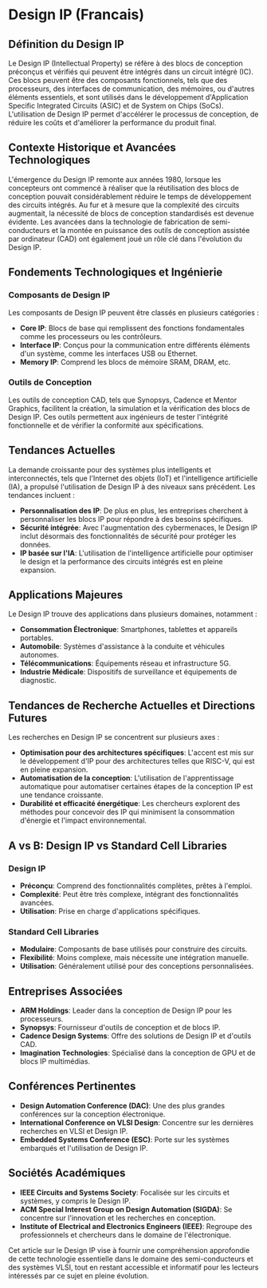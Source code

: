 # Design IP (Francais)

## Définition du Design IP

Le Design IP (Intellectual Property) se réfère à des blocs de conception préconçus et vérifiés qui peuvent être intégrés dans un circuit intégré (IC). Ces blocs peuvent être des composants fonctionnels, tels que des processeurs, des interfaces de communication, des mémoires, ou d'autres éléments essentiels, et sont utilisés dans le développement d'Application Specific Integrated Circuits (ASIC) et de System on Chips (SoCs). L'utilisation de Design IP permet d'accélérer le processus de conception, de réduire les coûts et d'améliorer la performance du produit final.

## Contexte Historique et Avancées Technologiques

L'émergence du Design IP remonte aux années 1980, lorsque les concepteurs ont commencé à réaliser que la réutilisation des blocs de conception pouvait considérablement réduire le temps de développement des circuits intégrés. Au fur et à mesure que la complexité des circuits augmentait, la nécessité de blocs de conception standardisés est devenue évidente. Les avancées dans la technologie de fabrication de semi-conducteurs et la montée en puissance des outils de conception assistée par ordinateur (CAD) ont également joué un rôle clé dans l'évolution du Design IP.

## Fondements Technologiques et Ingénierie

### Composants de Design IP

Les composants de Design IP peuvent être classés en plusieurs catégories :

- **Core IP**: Blocs de base qui remplissent des fonctions fondamentales comme les processeurs ou les contrôleurs.
- **Interface IP**: Conçus pour la communication entre différents éléments d'un système, comme les interfaces USB ou Ethernet.
- **Memory IP**: Comprend les blocs de mémoire SRAM, DRAM, etc.

### Outils de Conception

Les outils de conception CAD, tels que Synopsys, Cadence et Mentor Graphics, facilitent la création, la simulation et la vérification des blocs de Design IP. Ces outils permettent aux ingénieurs de tester l'intégrité fonctionnelle et de vérifier la conformité aux spécifications.

## Tendances Actuelles

La demande croissante pour des systèmes plus intelligents et interconnectés, tels que l'Internet des objets (IoT) et l'intelligence artificielle (IA), a propulsé l'utilisation de Design IP à des niveaux sans précédent. Les tendances incluent :

- **Personnalisation des IP**: De plus en plus, les entreprises cherchent à personnaliser les blocs IP pour répondre à des besoins spécifiques.
- **Sécurité intégrée**: Avec l'augmentation des cybermenaces, le Design IP inclut désormais des fonctionnalités de sécurité pour protéger les données.
- **IP basée sur l'IA**: L'utilisation de l'intelligence artificielle pour optimiser le design et la performance des circuits intégrés est en pleine expansion.

## Applications Majeures

Le Design IP trouve des applications dans plusieurs domaines, notamment :

- **Consommation Électronique**: Smartphones, tablettes et appareils portables.
- **Automobile**: Systèmes d'assistance à la conduite et véhicules autonomes.
- **Télécommunications**: Équipements réseau et infrastructure 5G.
- **Industrie Médicale**: Dispositifs de surveillance et équipements de diagnostic.

## Tendances de Recherche Actuelles et Directions Futures

Les recherches en Design IP se concentrent sur plusieurs axes :

- **Optimisation pour des architectures spécifiques**: L'accent est mis sur le développement d'IP pour des architectures telles que RISC-V, qui est en pleine expansion.
- **Automatisation de la conception**: L'utilisation de l'apprentissage automatique pour automatiser certaines étapes de la conception IP est une tendance croissante.
- **Durabilité et efficacité énergétique**: Les chercheurs explorent des méthodes pour concevoir des IP qui minimisent la consommation d'énergie et l'impact environnemental.

## A vs B: Design IP vs Standard Cell Libraries

### Design IP

- **Préconçu**: Comprend des fonctionnalités complètes, prêtes à l'emploi.
- **Complexité**: Peut être très complexe, intégrant des fonctionnalités avancées.
- **Utilisation**: Prise en charge d'applications spécifiques.

### Standard Cell Libraries

- **Modulaire**: Composants de base utilisés pour construire des circuits.
- **Flexibilité**: Moins complexe, mais nécessite une intégration manuelle.
- **Utilisation**: Généralement utilisé pour des conceptions personnalisées.

## Entreprises Associées

- **ARM Holdings**: Leader dans la conception de Design IP pour les processeurs.
- **Synopsys**: Fournisseur d'outils de conception et de blocs IP.
- **Cadence Design Systems**: Offre des solutions de Design IP et d'outils CAD.
- **Imagination Technologies**: Spécialisé dans la conception de GPU et de blocs IP multimédias.

## Conférences Pertinentes

- **Design Automation Conference (DAC)**: Une des plus grandes conférences sur la conception électronique.
- **International Conference on VLSI Design**: Concentre sur les dernières recherches en VLSI et Design IP.
- **Embedded Systems Conference (ESC)**: Porte sur les systèmes embarqués et l'utilisation de Design IP.

## Sociétés Académiques

- **IEEE Circuits and Systems Society**: Focalisée sur les circuits et systèmes, y compris le Design IP.
- **ACM Special Interest Group on Design Automation (SIGDA)**: Se concentre sur l'innovation et les recherches en conception.
- **Institute of Electrical and Electronics Engineers (IEEE)**: Regroupe des professionnels et chercheurs dans le domaine de l'électronique.

Cet article sur le Design IP vise à fournir une compréhension approfondie de cette technologie essentielle dans le domaine des semi-conducteurs et des systèmes VLSI, tout en restant accessible et informatif pour les lecteurs intéressés par ce sujet en pleine évolution.
